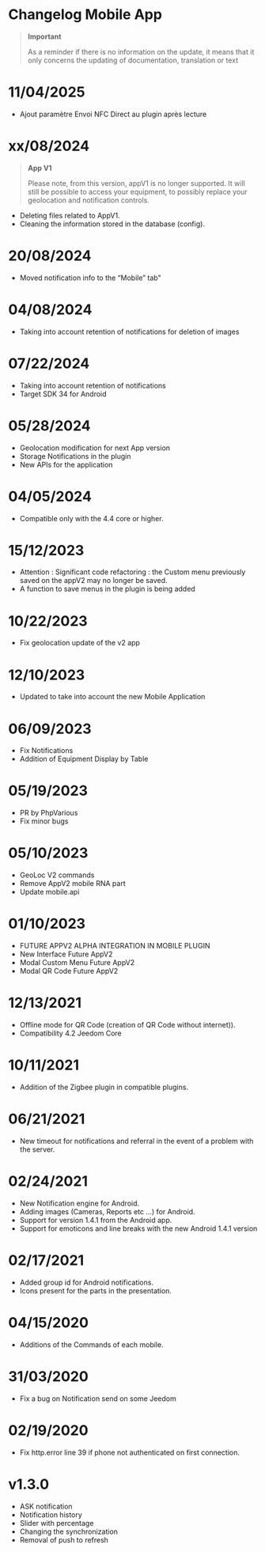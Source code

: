 # Changelog Mobile App

> **Important**
>
> As a reminder if there is no information on the update, it means that it only concerns the updating of documentation, translation or text



# 11/04/2025

- Ajout paramètre Envoi NFC Direct au plugin après lecture

# xx/08/2024

> **App V1**
>
> Please note, from this version, appV1 is no longer supported.
> It will still be possible to access your equipment, to possibly replace your geolocation and notification controls.

- Deleting files related to AppV1.
- Cleaning the information stored in the database (config).

# 20/08/2024

- Moved notification info to the “Mobile” tab"

# 04/08/2024

- Taking into account retention of notifications for deletion of images


# 07/22/2024

- Taking into account retention of notifications
- Target SDK 34 for Android

# 05/28/2024

- Geolocation modification for next App version
- Storage Notifications in the plugin
- New APIs for the application

# 04/05/2024

- Compatible only with the 4.4 core or higher.

# 15/12/2023

- Attention : Significant code refactoring : the Custom menu previously saved on the appV2 may no longer be saved.
- A function to save menus in the plugin is being added


# 10/22/2023

- Fix geolocation update of the v2 app

# 12/10/2023

- Updated to take into account the new Mobile Application

# 06/09/2023

- Fix Notifications
- Addition of Equipment Display by Table

# 05/19/2023

- PR by PhpVarious
- Fix minor bugs

# 05/10/2023

- GeoLoc V2 commands
- Remove AppV2 mobile RNA part
- Update mobile.api

# 01/10/2023

- FUTURE APPV2 ALPHA INTEGRATION IN MOBILE PLUGIN
- New Interface Future AppV2
- Modal Custom Menu Future AppV2
- Modal QR Code Future AppV2

# 12/13/2021

- Offline mode for QR Code (creation of QR Code without internet)).
- Compatibility 4.2 Jeedom Core

# 10/11/2021

- Addition of the Zigbee plugin in compatible plugins.

# 06/21/2021

- New timeout for notifications and referral in the event of a problem with the server.

# 02/24/2021

- New Notification engine for Android.
- Adding images (Cameras, Reports etc ...) for Android.
- Support for version 1.4.1 from the Android app.
- Support for emoticons and line breaks with the new Android 1.4.1 version

# 02/17/2021

- Added group id for Android notifications.
- Icons present for the parts in the presentation.

# 04/15/2020

- Additions of the Commands of each mobile.

# 31/03/2020

- Fix a bug on Notification send on some Jeedom

# 02/19/2020

- Fix http.error line 39 if phone not authenticated on first connection.

# v1.3.0

- ASK notification
- Notification history
- Slider with percentage
- Changing the synchronization
- Removal of push to refresh
